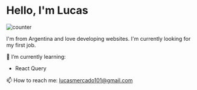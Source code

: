 <h1> Hello, I'm Lucas </h1>

![counter](https://enffmqegbgzq42l.m.pipedream.net)

I'm from Argentina and love developing websites. I'm currently looking for my first job.

🌱 I’m currently learning:
- React Query

📫 How to reach me: [lucasmercado101@gmail.com](mailto:lucasmercado101@gmail.com)

<!--
---
Some of my projects:
![ReadMe Card](https://github-readme-stats.vercel.app/api/pin/?username=Lucasmercado101&repo=Mytinerary)
-->
